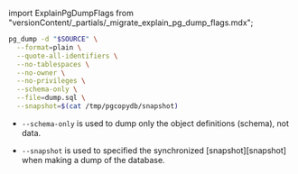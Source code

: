 import ExplainPgDumpFlags from "versionContent/_partials/_migrate_explain_pg_dump_flags.mdx";

```sh
pg_dump -d "$SOURCE" \
  --format=plain \
  --quote-all-identifiers \
  --no-tablespaces \
  --no-owner \
  --no-privileges \
  --schema-only \
  --file=dump.sql \
  --snapshot=$(cat /tmp/pgcopydb/snapshot)
```

- `--schema-only` is used to dump only the object definitions (schema), not
  data.

- `--snapshot` is used to specified the synchronized [snapshot][snapshot] when
  making a dump of the database.

<ExplainPgDumpFlags />